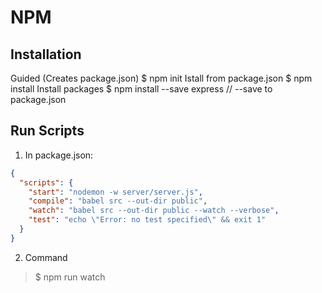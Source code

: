 # NPM

## Installation

Guided (Creates package.json)
    $ npm init
Istall from package.json
    $ npm install
Install packages
    $ npm install --save express // --save to package.json

## Run Scripts

1. In package.json:
```json
{
  "scripts": {
    "start": "nodemon -w server/server.js",
    "compile": "babel src --out-dir public",
    "watch": "babel src --out-dir public --watch --verbose",
    "test": "echo \"Error: no test specified\" && exit 1"
  }
}
```

2. Command
> $ npm run watch